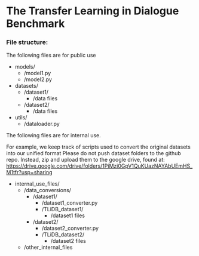 # The Transfer Learning in Dialogue Benchmark

### File structure:

The following files are for public use
- models/
    - /model1.py
    - /model2.py
- datasets/
    - /dataset1/
        - /data files
    - /dataset2/
        - /data files
- utils/
    - /dataloader.py


The following files are for internal use.

For example, we keep track of scripts used to convert the original datasets into our unified format
Please do not push dataset folders to the github repo. Instead, zip and upload them to the google drive, found at: https://drive.google.com/drive/folders/1PiMzi0GpV1QuKUazNAYAbUEmHS_M1tfr?usp=sharing
- internal_use_files/
    - /data_conversions/
        - /dataset1/
            - /dataset1_converter.py
            - /TLiDB_dataset1/
                - /dataset1 files
        - /dataset2/
            - /dataset2_converter.py
            - /TLiDB_dataset2/
                - /dataset2 files
    - /other_internal_files
